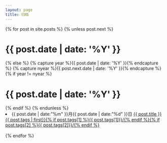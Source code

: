 ```yaml
---
layout: page
title: 归档
---
```


{% for post in site.posts %}
{% unless post.next %}
<h1 class="page-data-year">{{ post.date | date: '%Y' }}</h1>
{% else %}
{% capture year %}{{ post.date | date: '%Y' }}{% endcapture %}
{% capture nyear %}{{ post.next.date | date: '%Y' }}{% endcapture %}
{% if year != nyear %}
<h1 class="page-data-year">{{ post.date | date: '%Y' }}</h1>
{% endif %}
{% endunless %}

<li class="page-data-md">{{ post.date | date:"%m" }}月{{ post.date | date:"%d" }}日 <a class="title" href="{{ post.url }}"><i class="fa fa-hand-o-right"></i> {{ post.title }}</a><span><a href="{{/category/index.html#{{ page.tags | first }}}}">{{ post.tags | first}}</a><a href="{{/category/index.html#{{ page.tags[1] }}}}">{% if post.tags[1] %}{{ post.tags[1]}}/{% endif %}</a><a href="{{/category/index.html#{{ page.tags[2] }}}}">{% if post.tags[2] %}{{ post.tags[2]}}/{% endif %}</a></span></li>
<br />
{% endfor %}